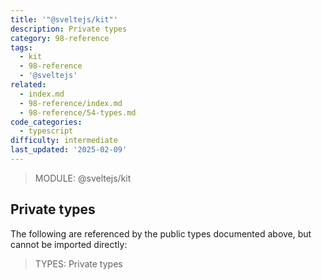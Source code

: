 ```yaml
---
title: '"@sveltejs/kit"'
description: Private types
category: 98-reference
tags:
  - kit
  - 98-reference
  - '@sveltejs'
related:
  - index.md
  - 98-reference/index.md
  - 98-reference/54-types.md
code_categories:
  - typescript
difficulty: intermediate
last_updated: '2025-02-09'
---
```


> MODULE: @sveltejs/kit

## Private types

The following are referenced by the public types documented above, but cannot be imported directly:

> TYPES: Private types
